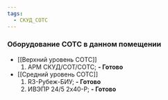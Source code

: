 ```yaml
---
tags:
  - СКУД_СОТС
---
```

### Оборудование СОТС в данном помещении
- [[Верхний уровень СОТС]]
	1. АРМ СКУД/СОТ/СОТС; **- Готово**
- [[Средний уровень СОТС]]
	1. R3-Рубеж-БИУ; **- Готово**
	2. ИВЭПР 24/5 2х40-Р; **- Готово**
